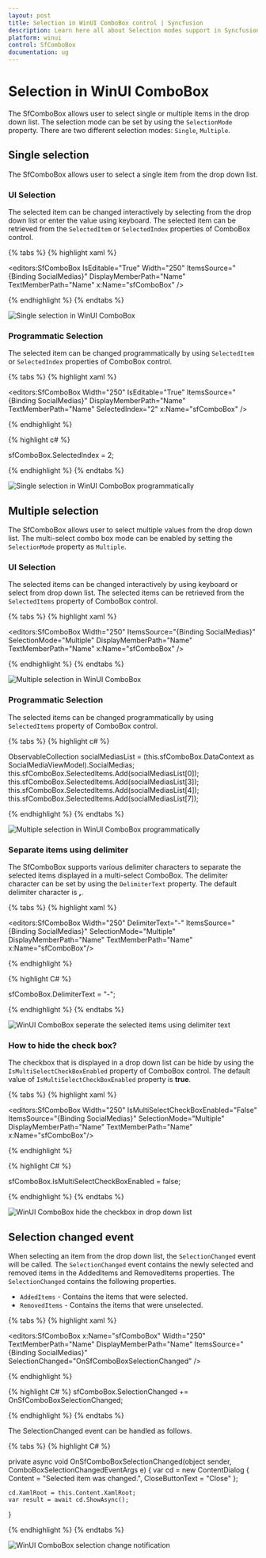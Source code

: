 ```yaml
---
layout: post
title: Selection in WinUI ComboBox control | Syncfusion
description: Learn here all about Selection modes support in Syncfusion WinUI ComboBox(multiselect combobox) control and more.
platform: winui
control: SfComboBox
documentation: ug
---
```


# Selection in WinUI ComboBox

The SfComboBox allows user to select single or multiple items in the drop down list. The selection mode can be set by using the `SelectionMode` property. There are two different selection modes: `Single`, `Multiple`.

## Single selection

The SfComboBox allows user to select a single item from the drop down list.

### UI Selection 

The selected item can be changed interactively by selecting from the drop down list or enter the value using keyboard. The selected item can be retrieved from the `SelectedItem` or `SelectedIndex` properties of ComboBox control.

{% tabs %}
{% highlight xaml %}

<editors:SfComboBox
    IsEditable="True"
    Width="250"
    ItemsSource="{Binding SocialMedias}"
    DisplayMemberPath="Name"
    TextMemberPath="Name"
    x:Name="sfComboBox" />

{% endhighlight %}
{% endtabs %}

![Single selection in WinUI ComboBox](Selection_images/winui-combobox-single-selection.gif)

### Programmatic Selection 

The selected item can be changed programmatically by using `SelectedItem` or `SelectedIndex` properties of ComboBox control. 

{% tabs %}
{% highlight xaml %}

<editors:SfComboBox
    Width="250"
    IsEditable="True"
    ItemsSource="{Binding SocialMedias}"
    DisplayMemberPath="Name"
    TextMemberPath="Name"
    SelectedIndex="2"
    x:Name="sfComboBox" />

{% endhighlight %}

{% highlight c# %}

sfComboBox.SelectedIndex = 2;

{% endhighlight %}
{% endtabs %}

![Single selection in WinUI ComboBox programmatically](Selection_images/winui-combobox-single-selection-programmatically.png)

## Multiple selection

The SfComboBox allows user to select multiple values from the drop down list. The multi-select combo box mode can be enabled by setting the `SelectionMode` property as `Multiple`.

### UI Selection 

The selected items can be changed interactively by using keyboard or select from drop down list. The selected items can be retrieved from the `SelectedItems` property of ComboBox control.

{% tabs %}
{% highlight xaml %}

<editors:SfComboBox
    Width="250"
    ItemsSource="{Binding SocialMedias}"
    SelectionMode="Multiple"
    DisplayMemberPath="Name"
    TextMemberPath="Name"
    x:Name="sfComboBox" />

{% endhighlight %}
{% endtabs %}

![Multiple selection in WinUI ComboBox](Selection_images/winui-combobox-multiple-selection.gif)

### Programmatic Selection 

The selected items can be changed programmatically by using `SelectedItems` property of ComboBox control.  

{% tabs %}
{% highlight c# %}

ObservableCollection<SocialMedia> socialMediasList = (this.sfComboBox.DataContext as SocialMediaViewModel).SocialMedias;
this.sfComboBox.SelectedItems.Add(socialMediasList[0]);
this.sfComboBox.SelectedItems.Add(socialMediasList[3]);
this.sfComboBox.SelectedItems.Add(socialMediasList[4]);
this.sfComboBox.SelectedItems.Add(socialMediasList[7]);

{% endhighlight %}
{% endtabs %}

![Multiple selection in WinUI ComboBox programmatically](Selection_images/winui-combobox-multiple-selection-programmatically.png)

### Separate items using delimiter

The SfComboBox supports various delimiter characters to separate the selected items displayed in a multi-select ComboBox. The delimiter character can be set by using the `DelimiterText` property. The default delimiter character is **,**.

{% tabs %}
{% highlight xaml %}

<editors:SfComboBox
    Width="250"
    DelimiterText="-"
    ItemsSource="{Binding SocialMedias}"
    SelectionMode="Multiple"
    DisplayMemberPath="Name"
    TextMemberPath="Name"
    x:Name="sfComboBox"/>

{% endhighlight %}

{% highlight C# %}

sfComboBox.DelimiterText = "-";

{% endhighlight %}
{% endtabs %}

![WinUI ComboBox seperate the selected items using delimiter text](Selection_images/winui-combobox-delimiter-text.png)

### How to hide the check box?

The checkbox that is displayed in a drop down list can be hide by using the `IsMultiSelectCheckBoxEnabled` property of ComboBox control. The default value of `IsMultiSelectCheckBoxEnabled` property is **true**.

{% tabs %}
{% highlight xaml %}

<editors:SfComboBox
    Width="250"
    IsMultiSelectCheckBoxEnabled="False"
    ItemsSource="{Binding SocialMedias}"
    SelectionMode="Multiple"
    DisplayMemberPath="Name"
    TextMemberPath="Name"
    x:Name="sfComboBox"/>

{% endhighlight %}

{% highlight C# %}

sfComboBox.IsMultiSelectCheckBoxEnabled = false;

{% endhighlight %}
{% endtabs %}

![WinUI ComboBox hide the checkbox in drop down list](Selection_images/winui-combobox-multi-select-checkbox-enabled.png)

## Selection changed event

When selecting an item from the drop down list, the `SelectionChanged` event will be called. The `SelectionChanged` event contains the newly selected and removed items in the AddedItems and RemovedItems properties. The `SelectionChanged` contains the following properties.

 * `AddedItems` - Contains the items that were selected.
 * `RemovedItems` - Contains the items that were unselected.

{% tabs %}
{% highlight xaml %}

<editors:SfComboBox x:Name="sfComboBox"
                    Width="250"
                    TextMemberPath="Name"
                    DisplayMemberPath="Name"
                    ItemsSource="{Binding SocialMedias}"
                    SelectionChanged="OnSfComboBoxSelectionChanged" />

{% endhighlight %}

{% highlight C# %}
sfComboBox.SelectionChanged += OnSfComboBoxSelectionChanged;

{% endhighlight %}
{% endtabs %}

The SelectionChanged event can be handled as follows.

{% tabs %}
{% highlight C# %}

private async  void OnSfComboBoxSelectionChanged(object sender, ComboBoxSelectionChangedEventArgs e)
{
    var cd = new ContentDialog
    {
        Content = "Selected item was changed.",
        CloseButtonText = "Close"
    };

    cd.XamlRoot = this.Content.XamlRoot;
    var result = await cd.ShowAsync();

}

{% endhighlight %}
{% endtabs %}

![WinUI ComboBox selection change notification](Selection_images/winui-combobox-selection-change-notification.png)
